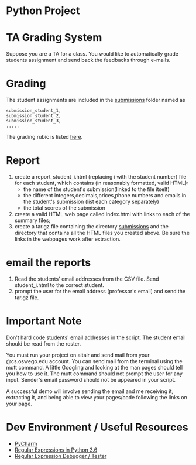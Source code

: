 # Python Project
# TA Grading System

Suppose you are a TA for a class. You would like to automatically grade students assignment and send back the feedbacks through e-mails.

# Grading
The student assignments are included in the [submissions](submissions) folder named as
```
submission_student_1,
submission_student_2,
submission_student_3,
.....
```
The grading rubic is listed [here](grading_rubic.md).

# Report
1. create a report_student_i.html (replacing i with the student number) file for each student, which contains (in reasonably formatted, valid HTML):
   - the name of the student's submission(linked to the file itself)
   - the different integers,decimals,prices,phone numbers and emails in the student's submission (list each category  separately)
   - the total scores of the submission
2. create a valid HTML web page called index.html with links to each of the summary files;
3. create a tar.gz file containing the directory [submissions](submissions) and the directory that contains all the HTML files you created above. Be sure the links in the webpages work after extraction.
   
# email the reports

1. Read the students' email addresses from the CSV file. Send student_i.html to the correct student.
2. prompt the user for the email address (professor's email) and send the tar.gz file.
 

# Important Note
Don't hard code students' email addresses in the script. The student email should be read from the roster.

You must run your project on altair and send mail from your @cs.oswego.edu account. You can send mail from the terminal using the mutt command. A little Googling and looking at the man pages should tell you how to use it. The mutt command should not prompt the user for any input. Sender's email password should not be appeared in your script.

A successful demo will involve sending the email and me receiving it, extracting it, and being able to view your pages/code following the links on your page.


# Dev Environment / Useful Resources
- [PyCharm](https://www.jetbrains.com/pycharm/)
- [Regular Expressions in Python 3.6](https://docs.python.org/3/howto/regex.html)
- [Regular Expression Debugger / Tester](https://regex101.com/)





